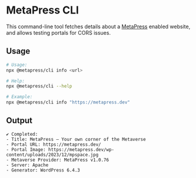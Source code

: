 # MetaPress CLI

This command-line tool fetches details about a [MetaPress](https://metapress.dev) enabled website, and allows testing portals for CORS issues.

## Usage

```bash
# Usage: 
npx @metapress/cli info <url>

# Help:
npx @metapress/cli --help

# Example:
npx @metapress/cli info "https://metapress.dev"
```

## Output

```
✔ Completed:
- Title: MetaPress – Your own corner of the Metaverse
- Portal URL: https://metapress.dev/
- Portal Image: https://metapress.dev/wp-content/uploads/2023/12/mpspace.jpg
- Metaverse Provider: MetaPress v1.0.76
- Server: Apache
- Generator: WordPress 6.4.3
```